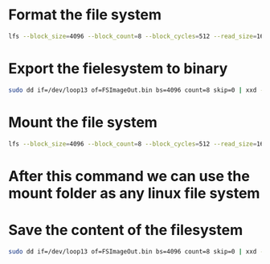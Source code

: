 # Format the file system 
``` bash
lfs --block_size=4096 --block_count=8 --block_cycles=512 --read_size=16 --prog_size=16 --cache_size=64 --lookahead_size=32 --format /dev/loop13

```

# Export the fielesystem to binary

```bash
sudo dd if=/dev/loop13 of=FSImageOut.bin bs=4096 count=8 skip=0 | xxd -g1
```


# Mount the file system 

```bash
lfs --block_size=4096 --block_count=8 --block_cycles=512 --read_size=16 --prog_size=16 --cache_size=64 --lookahead_size=32 /dev/loop13 mount


```

# After this command we can use the __mount__ folder as any linux file system


# Save the content of the filesystem

```bash
sudo dd if=/dev/loop13 of=FSImageOut.bin bs=4096 count=8 skip=0 | xxd -g1
```

